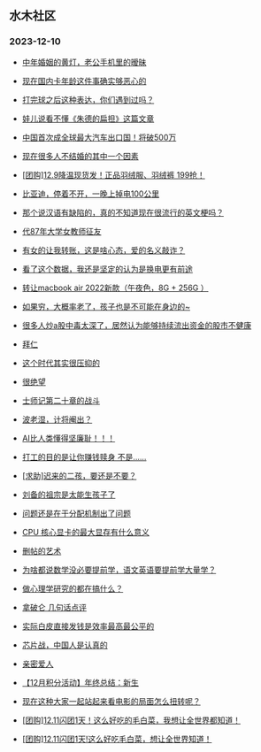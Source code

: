 ## 水木社区 
### 2023-12-10

+ [中年婚姻的黄灯，老公手机里的暧昧](https://www.mysmth.net/nForum/article/FamilyLife/1766517785)

+ [现在国内卡年龄这件事确实够恶心的](https://www.mysmth.net/nForum/article/WorkLife/3455048)

+ [打完球之后这种表达，你们遇到过吗？](https://www.mysmth.net/nForum/article/Badminton/577303)

+ [娃儿说看不懂《朱德的扁担》这篇文章](https://www.mysmth.net/nForum/article/ChildEducation/2319485)

+ [中国首次成全球最大汽车出口国！将破500万](https://www.mysmth.net/nForum/article/AutoWorld/1944736011)

+ [现在很多人不结婚的其中一个因素](https://www.mysmth.net/nForum/article/Age/20322541)

+ [[团购]12.9降温现货发！正品羽绒服、羽绒裤 199抢！](https://www.mysmth.net/nForum/article/ADAgent_TG/1313869)

+ [比亚迪，停着不开，一晚上掉电100公里](https://www.mysmth.net/nForum/article/GreenAuto/1424155)

+ [那个说汉语有缺陷的，真的不知道现在很流行的英文梗吗？](https://www.mysmth.net/nForum/article/Joke/4140580)

+ [代87年大学女教师征友](https://www.mysmth.net/nForum/article/PieLove/2870696)

+ [有女的让我转账，这是啥心态，爱的名义敲诈？](https://www.mysmth.net/nForum/article/Love/6273903)

+ [看了这个数据，我还是坚定的认为是换电更有前途](https://www.mysmth.net/nForum/article/GreenAuto/1424509)

+ [转让macbook air 2022新款（午夜色，8G + 256G ）](https://www.mysmth.net/nForum/article/SecondComputer/2302983)

+ [如果穷，大概率老了，孩子也是不可能在身边的~](https://www.mysmth.net/nForum/article/Age/20322757)

+ [很多人炒a股中毒太深了，居然认为能够持续流出资金的股市不健康](https://www.mysmth.net/nForum/article/Stock/10717592)

+ [拜仁](https://www.mysmth.net/nForum/article/WorldSoccer/18069489)

+ [这个时代其实很压抑的](https://www.mysmth.net/nForum/article/WorkLife/3456580)

+ [很绝望](https://www.mysmth.net/nForum/article/FamilyLife/1766518080)

+ [士师记第二十章的战斗](https://www.mysmth.net/nForum/article/Literature/132372)

+ [波老湿，计将阉出？](https://www.mysmth.net/nForum/article/Shuibuzhao/49415)

+ [AI比人类懂得坚廉耻！！！](https://www.mysmth.net/nForum/article/ITExpress/2508890)

+ [打工的目的是让你赚钱赎身 不是……](https://www.mysmth.net/nForum/article/WorkLife/3456591)

+ [[求助]迟来的二孩，要还是不要？](https://www.mysmth.net/nForum/article/Children/932718474)

+ [刘备的祖宗是太能生孩子了](https://www.mysmth.net/nForum/article/Joke/4140861)

+ [问题还是在于分配机制出了问题](https://www.mysmth.net/nForum/article/Stock/10716722)

+ [CPU 核心显卡的最大显存有什么意义](https://www.mysmth.net/nForum/article/CompMarket/544310886)

+ [删帖的艺术](https://www.mysmth.net/nForum/article/OldSongs/406939)

+ [为啥都说数学没必要提前学，语文英语要提前学大量学？](https://www.mysmth.net/nForum/article/ChildEducation/2320085)

+ [做心理学研究的都在搞什么？](https://www.mysmth.net/nForum/article/QingJiao/837533)

+ [拿破仑 几句话点评](https://www.mysmth.net/nForum/article/Movie/3552525)

+ [实际白皮直接发钱是效率最高最公平的](https://www.mysmth.net/nForum/article/Stock/10717627)

+ [芯片战，中国人是认真的](https://www.mysmth.net/nForum/article/METech/465147)

+ [亲密爱人](https://www.mysmth.net/nForum/article/OldSongs/406865)

+ [【12月积分活动】年终总结：新生](https://www.mysmth.net/nForum/article/Age/20322778)

+ [现在这种大家一起站起来看电影的局面怎么扭转呢？](https://www.mysmth.net/nForum/article/PreUnivEdu/130122)

+ [[团购]12.11闪团1天！这么好吃的毛白菜，我想让全世界都知道！](https://www.mysmth.net/nForum/article/ADAgent_TG/1313951)

+ [[团购]12.11闪团1天!这么好吃毛白菜，想让全世界知道！](https://www.mysmth.net/nForum/article/ADAgent_TG/1313951)


